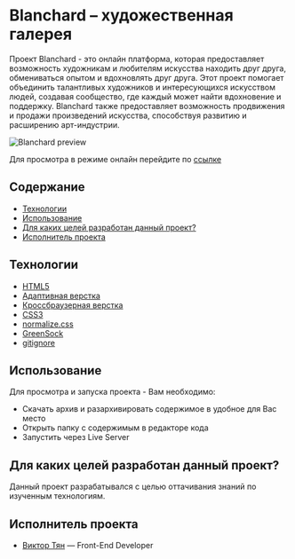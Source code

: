 # Blanchard – художественная галерея

Проект Blanchard - это онлайн платформа, которая предоставляет возможность художникам и любителям искусства находить друг друга, обмениваться опытом и вдохновлять друг друга. Этот проект помогает объединить талантливых художников и интересующихся искусством людей, создавая сообщество, где каждый может найти вдохновение и поддержку. Blanchard также предоставляет возможность продвижения и продажи произведений искусства, способствуя развитию и расширению арт-индустрии.

![Blanchard preview](https://github.com/vityan99/Blanchard/blob/main/blanchard-preview.png)

Для просмотра в режиме онлайн перейдите по [ссылке](https://vityan99.github.io/Blanchard/)

## Содержание

- [Технологии](#технологии)
- [Использование](#использование)
- [Для каких целей разработан данный проект?](#для-каких-целей-разработан-данный-проект)
- [Исполнитель проекта](#исполнитель-проекта)

## Технологии

- [HTML5](https://html.com/html5/)
- [Адаптивная верстка](https://habr.com/ru/companies/htmlacademy/articles/342066/)
- [Кроссбраузерная верстка](https://habr.com/ru/companies/htmlacademy/articles/341538/)
- [CSS3](https://www.w3schools.com/W3CSS/)
- [normalize.css](https://necolas.github.io/normalize.css/)
- [GreenSock](https://gsap.com/?ref=humans.fyi)
- [gitignore](https://docs.gitignore.io/)

## Использование

Для просмотра и запуска проекта - Вам необходимо:

- Скачать архив и разархивировать содержимое в удобное для Вас место
- Открыть папку с содержимым в редакторе кода
- Запустить через Live Server

## Для каких целей разработан данный проект?

Данный проект разрабатывался с целью оттачивания знаний по изученным технологиям.

## Исполнитель проекта

- [Виктор Тян](https://t.me/vityan00) — Front-End Developer
